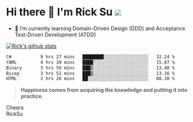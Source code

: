 # Hi there 👋 I'm Rick Su ![](https://komarev.com/ghpvc/?username=ricksu978)
<!--
**ricksu978/ricksu978** is a ✨ _special_ ✨ repository because its `README.md` (this file) appears on your GitHub profile.

Here are some ideas to get you started:

- 🔭 I’m currently working on ...
-->
- 🌱 I’m currently learning Domain-Driven Design (DDD) and Acceptance Test-Driven Development (ATDD)
<!--
- 👯 I’m looking to collaborate on ...
- 🤔 I’m looking for help with ...
- 💬 Ask me about ...
- 📫 How to reach me: ...
- 😄 Pronouns: ...
- ⚡ Fun fact: ...
-->
[![Rick's github stats](https://github-readme-stats.vercel.app/api?username=ricksu978&theme=dark)](https://github.com/ricksu978/ricksu978)

<!--START_SECTION:waka-->

```txt
C#           9 hrs 27 mins   ████████░░░░░░░░░░░░░░░░░   32.24 %
YAML         4 hrs 39 mins   ████░░░░░░░░░░░░░░░░░░░░░   15.87 %
Binary       3 hrs 56 mins   ███▒░░░░░░░░░░░░░░░░░░░░░   13.40 %
Bicep        3 hrs 51 mins   ███▒░░░░░░░░░░░░░░░░░░░░░   13.16 %
HTML         2 hrs 26 mins   ██░░░░░░░░░░░░░░░░░░░░░░░   08.30 %
```

<!--END_SECTION:waka-->

> **Happiness comes from acquiring the knowledge and putting it into practice.**

Cheers  
RickSu 
